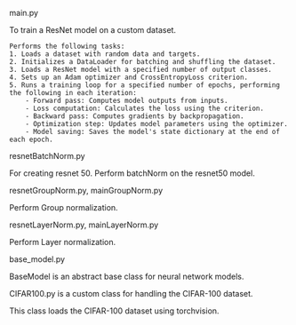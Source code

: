 main.py


To train a ResNet model on a custom dataset.

    Performs the following tasks:
    1. Loads a dataset with random data and targets.
    2. Initializes a DataLoader for batching and shuffling the dataset.
    3. Loads a ResNet model with a specified number of output classes.
    4. Sets up an Adam optimizer and CrossEntropyLoss criterion.
    5. Runs a training loop for a specified number of epochs, performing the following in each iteration:
        - Forward pass: Computes model outputs from inputs.
        - Loss computation: Calculates the loss using the criterion.
        - Backward pass: Computes gradients by backpropagation.
        - Optimization step: Updates model parameters using the optimizer.
        - Model saving: Saves the model's state dictionary at the end of each epoch.


resnetBatchNorm.py

For creating resnet 50.
Perform batchNorm on the resnet50 model.

resnetGroupNorm.py, mainGroupNorm.py

Perform Group normalization.

resnetLayerNorm.py, mainLayerNorm.py

Perform Layer normalization.

base_model.py

BaseModel is an abstract base class for neural network models.

CIFAR100.py is a custom class for handling the CIFAR-100 dataset.

This class loads the CIFAR-100 dataset using torchvision.

